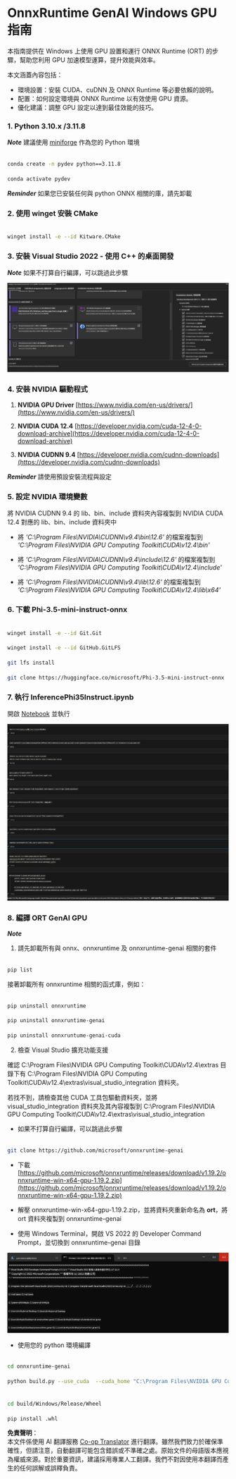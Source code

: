 <!--
CO_OP_TRANSLATOR_METADATA:
{
  "original_hash": "b066fc29c1b2129df84e027cb75119ce",
  "translation_date": "2025-07-17T02:39:57+00:00",
  "source_file": "md/02.Application/01.TextAndChat/Phi3/ORTWindowGPUGuideline.md",
  "language_code": "mo"
}
-->
# **OnnxRuntime GenAI Windows GPU 指南**

本指南提供在 Windows 上使用 GPU 設置和運行 ONNX Runtime (ORT) 的步驟，幫助您利用 GPU 加速模型運算，提升效能與效率。

本文涵蓋內容包括：

- 環境設置：安裝 CUDA、cuDNN 及 ONNX Runtime 等必要依賴的說明。
- 配置：如何設定環境與 ONNX Runtime 以有效使用 GPU 資源。
- 優化建議：調整 GPU 設定以達到最佳效能的技巧。

### **1. Python 3.10.x /3.11.8**

   ***Note*** 建議使用 [miniforge](https://github.com/conda-forge/miniforge/releases/latest/download/Miniforge3-Windows-x86_64.exe) 作為您的 Python 環境

   ```bash

   conda create -n pydev python==3.11.8

   conda activate pydev

   ```

   ***Reminder*** 如果您已安裝任何與 python ONNX 相關的庫，請先卸載

### **2. 使用 winget 安裝 CMake**

   ```bash

   winget install -e --id Kitware.CMake

   ```

### **3. 安裝 Visual Studio 2022 - 使用 C++ 的桌面開發**

   ***Note*** 如果不打算自行編譯，可以跳過此步驟

![CPP](../../../../../../translated_images/01.42f52a2b2aedff029e1c9beb13d2b09fcdab284ffd5fa8f3d7ac3cef5f347ad2.mo.png)

### **4. 安裝 NVIDIA 驅動程式**

1. **NVIDIA GPU Driver**  [https://www.nvidia.com/en-us/drivers/](https://www.nvidia.com/en-us/drivers/)

2. **NVIDIA CUDA 12.4** [https://developer.nvidia.com/cuda-12-4-0-download-archive](https://developer.nvidia.com/cuda-12-4-0-download-archive)

3. **NVIDIA CUDNN 9.4**  [https://developer.nvidia.com/cudnn-downloads](https://developer.nvidia.com/cudnn-downloads)

***Reminder*** 請使用預設安裝流程與設定

### **5. 設定 NVIDIA 環境變數**

將 NVIDIA CUDNN 9.4 的 lib、bin、include 資料夾內容複製到 NVIDIA CUDA 12.4 對應的 lib、bin、include 資料夾中

- 將 *'C:\Program Files\NVIDIA\CUDNN\v9.4\bin\12.6'* 的檔案複製到 *'C:\Program Files\NVIDIA GPU Computing Toolkit\CUDA\v12.4\bin'*

- 將 *'C:\Program Files\NVIDIA\CUDNN\v9.4\include\12.6'* 的檔案複製到 *'C:\Program Files\NVIDIA GPU Computing Toolkit\CUDA\v12.4\include'*

- 將 *'C:\Program Files\NVIDIA\CUDNN\v9.4\lib\12.6'* 的檔案複製到 *'C:\Program Files\NVIDIA GPU Computing Toolkit\CUDA\v12.4\lib\x64'*

### **6. 下載 Phi-3.5-mini-instruct-onnx**

   ```bash

   winget install -e --id Git.Git

   winget install -e --id GitHub.GitLFS

   git lfs install

   git clone https://huggingface.co/microsoft/Phi-3.5-mini-instruct-onnx

   ```

### **7. 執行 InferencePhi35Instruct.ipynb**

   開啟 [Notebook](../../../../../../code/09.UpdateSamples/Aug/ortgpu-phi35-instruct.ipynb) 並執行

![RESULT](../../../../../../translated_images/02.b9b06996cf7255d5e5ee19a703c4352f4a96dd7a1068b2af227eda1f3104bfa0.mo.png)

### **8. 編譯 ORT GenAI GPU**

   ***Note*** 
   
   1. 請先卸載所有與 onnx、onnxruntime 及 onnxruntime-genai 相關的套件

   
   ```bash

   pip list 
   
   ```

   接著卸載所有 onnxruntime 相關的函式庫，例如：

   ```bash

   pip uninstall onnxruntime

   pip uninstall onnxruntime-genai

   pip uninstall onnxruntume-genai-cuda
   
   ```

   2. 檢查 Visual Studio 擴充功能支援

   確認 C:\Program Files\NVIDIA GPU Computing Toolkit\CUDA\v12.4\extras 目錄下有 C:\Program Files\NVIDIA GPU Computing Toolkit\CUDA\v12.4\extras\visual_studio_integration 資料夾。

   若找不到，請檢查其他 CUDA 工具包驅動資料夾，並將 visual_studio_integration 資料夾及其內容複製到 C:\Program Files\NVIDIA GPU Computing Toolkit\CUDA\v12.4\extras\visual_studio_integration

   - 如果不打算自行編譯，可以跳過此步驟

   ```bash

   git clone https://github.com/microsoft/onnxruntime-genai

   ```

   - 下載 [https://github.com/microsoft/onnxruntime/releases/download/v1.19.2/onnxruntime-win-x64-gpu-1.19.2.zip](https://github.com/microsoft/onnxruntime/releases/download/v1.19.2/onnxruntime-win-x64-gpu-1.19.2.zip)

   - 解壓 onnxruntime-win-x64-gpu-1.19.2.zip，並將資料夾重新命名為 **ort**，將 ort 資料夾複製到 onnxruntime-genai

   - 使用 Windows Terminal，開啟 VS 2022 的 Developer Command Prompt，並切換到 onnxruntime-genai 目錄

![RESULT](../../../../../../translated_images/03.b83ce473d5ff9b9b94670a1b26fdb66a05320d534cbee2762f64e52fd12ef9c9.mo.png)

   - 使用您的 python 環境編譯

   
   ```bash

   cd onnxruntime-genai

   python build.py --use_cuda  --cuda_home "C:\Program Files\NVIDIA GPU Computing Toolkit\CUDA\v12.4" --config Release
 

   cd build/Windows/Release/Wheel

   pip install .whl

   ```

**免責聲明**：  
本文件係使用 AI 翻譯服務 [Co-op Translator](https://github.com/Azure/co-op-translator) 進行翻譯。雖然我們致力於確保準確性，但請注意，自動翻譯可能包含錯誤或不準確之處。原始文件的母語版本應視為權威來源。對於重要資訊，建議採用專業人工翻譯。我們不對因使用本翻譯而產生的任何誤解或誤釋負責。